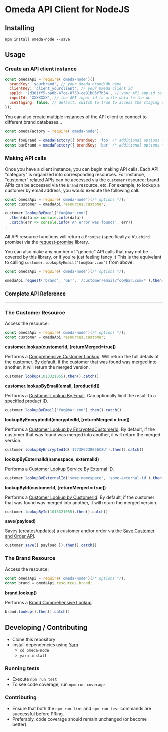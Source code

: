 # Omeda API Client for NodeJS
## Installing
`npm install omeda-node --save`
## Usage
### Create an API client instance
```js
const omedaApi = require('omeda-node')({
  brandKey: 'yourbrand', // your Omeda brand/db name
  clientKey: 'client_yourclient', // your Omeda client id
  appId: '1d381ff5-ba0b-47ce-8730-ce91b05f7b54', // your API app-id to access the brand
  inputId: 'XXXXXXX', // the API input-id to write data to the db
  useStaging: false, // default, switch to true to access the staging db
});
```
You can also create multiple instances of the API client to connect to different brand databases...
```js
const omedaFactory = require('omeda-node');

const fooBrand = omedaFactory({ brandKey: 'foo' /* additional options */ });
const barBrand = omedaFactory({ brandKey: 'bar' /* additional options */ });
```
### Making API calls
Once you have a client instance, you can begin making API calls. Each API "category" is organized into corresponding resources. For instance, "customer" related APIs can be accessed via the `customer` resource; brand APIs can be accessed via the `brand` resource, etc.
For example, to lookup a customer by email address, you would execute the following call:
```js
const omedaApi = require('omeda-node')(/* options */);
const customer = omedaApi.resources.customer;

customer.lookupByEmail('foo@bar.com')
  .then(data => console.info(data))
  .catch(err => console.info('An error was found!', err))
;
```
All API resource functions will return a `Promise` (specifically a `bluebird` promise) via the [request-promise](https://github.com/request/request-promise) library.

You can also make any number of "generic" API calls that may not be covered by this library, or if you're just feeling fancy :) This is the equivelant to calling `customer.lookupByEmail('foo@bar.com')` from above:
```js
const omedaApi = require('omeda-node')(/* options */);

omedaApi.request('brand', 'GET', '/customer/email/foo@bar.com/*').then(/* ... */);
```

### Complete API Reference
---
### The Customer Resource
Access the resource:
```js
const omedaApi = require('omeda-node')(/* options */);
const customer = omedaApi.resources.customer;
```

**customer.lookup(customerId, [returnMerged=true])**

Performs a [Comprehensive Customer Lookup](https://jira.omeda.com/wiki/en/Customer_Comprehensive_Lookup_Service).
Will return the full details of the customer.
By default, if the customer that was found was merged into another, it will return the merged version.
```js
customer.lookup(1013321055).then().catch()
```

**customer.lookupByEmail(email, [productId])**

Performs a [Customer Lookup By Email](https://jira.omeda.com/wiki/en/Customer_Lookup_Service_By_Email). Can optionally limit the result to a specified product ID.
```js
customer.lookupByEmail('foo@bar.com').then().catch()
```

**lookupByEncryptedId(encryptedId, [returnMerged = true])**

Performs a [Customer Lookup by EncryptedCustomerId](https://jira.omeda.com/wiki/en/Customer_Lookup_Service_By_EncryptedCustomerId).
By default, if the customer that was found was merged into another, it will return the merged version.
```js
customer.lookupByEncryptedId('1773F6238056C8U').then().catch()
```

**lookupByExternalId(namespace, externalId)**

Performs a [Customer Lookup Service By External ID](https://jira.omeda.com/wiki/en/Customer_Lookup_Service_By_External_ID).
```js
customer.lookupByExternalId('some-namespace', 'some-external-id').then().catch()
```

**lookupById(customerId, [returnMerged = true])**

Performs a [Customer Lookup by CustomerId](https://jira.omeda.com/wiki/en/Customer_Lookup_Service_By_CustomerId).
By default, if the customer that was found was merged into another, it will return the merged version.
```js
customer.lookupById(1013321055).then().catch()
```

**save(payload)**

Saves (creates/updates) a customer and/or order via the [Save Customer and Order API](https://jira.omeda.com/wiki/en/Save_Customer_and_Order_API).
```js
customer.save({ payload }).then().catch()
```

### The Brand Resource
Access the resource:
```js
const omedaApi = require('omeda-node')(/* options */);
const brand = omedaApi.resources.brand;
```

**brand.lookup()**

Performs a [Brand Comprehensive Lookup](https://jira.omeda.com/wiki/en/Brand_Comprehensive_Lookup_Service).
```js
brand.lookup().then().catch()
```

## Developing / Contributing
- Clone this repository
- Install dependencies using [Yarn](https://yarnpkg.com/en/)
  - `cd omeda-node`
  - `yarn install`
### Running tests
- Execute `npm run test`
- To see code coverage, run `npm run coverage`
### Contributing
- Ensure that both the `npm run lint` and `npm run test` commands are successful before PRing.
- Preferably, code coverage should remain unchanged (or become better).


